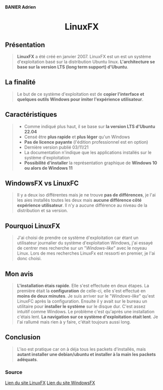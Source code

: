 **BANIER Adrien**
<h1 align="center">LinuxFX</h1>

## Présentation

>**LinuxFX** a été créé en janvier 2007.
LinuxFX est un est un système d'exploitation basé sur la distribution Ubuntu linux. **L'architecture se base sur la version LTS (long term support) d'Ubuntu**.

## La finalité

>Le but de ce système d'exploitation est de **copier l'interface et quelques outils Windows pour imiter l'expérience utilisateur**.

## Caractéristiques

>- Comme indiqué plus haut, il se base sur **la version LTS d'Ubuntu 22.04**
>- Censé être **plus rapide** et **plus léger** qu'un Windows
>- **Pas de licence payante** (l'édition professionnel est en option)
>- Dernière version publié 03/11/21
>- La documentation n'indique que les applications installés sur le système d'exploitation
>- **Possibilité d'installer** la représentation graphique de **Windows 10 ou alors de Windows 11**

## WindowsFX vs LinuxFC
>Il y a deux iso différentes mais je ne trouve **pas de différences**, je l'ai les aies installés toutes les deux mais **aucune différence côté expérience utilisateur**. Il n'y a aucune différence au niveau de la distribution et sa version.

## Pourquoi LinuxFX

>J'ai choisi de prendre ce système d'exploitation car étant un utilisateur journalier du système d'exploitation Windows, j'ai essayé de centrer mes recherche sur un "*Windows-like*" avec le noyeau Linux. Lors de mes recherches LinuxFx est ressorti en premier, je l'ai donc choisi.


## Mon avis

>**L'installation étais rapide**.
Elle s'est effectuée en deux étapes. La première était la **configuration** de celle-ci, elle s'est effectué en **moins de deux minutes**. Je suis arriver sur le "*Windows-like*" qu'est LinuxFC après la configuration. Ensuite il y avait sur le bureau un utilitaire pour **installer le système** sur le disque dur. C'est assez intuitif comme Windows.
Le problème c'est qu'après une installation c'étais lent. **La navigation sur ce système d'exploitation était lent**. Je l'ai rallumé mais rien à y faire, c'était toujours aussi long.

## Conclusion

>L'iso est pratique car on à déja tous les packets d'installés, mais **autant installer une debian/ubuntu et installer à la main les packets adéquats**.

### Source

[Lien du site LinuxFX](https://linuxfx.org)
[Lien du site WindowsFX](https://windowsfx.org)
